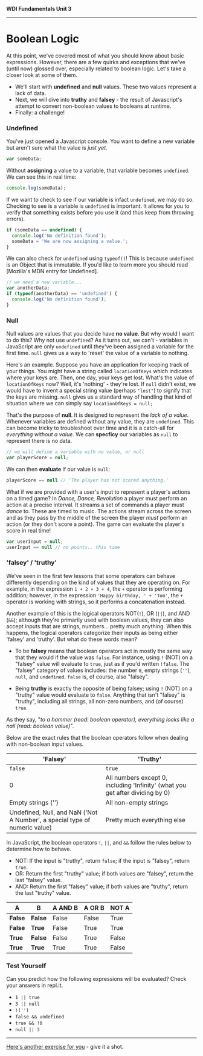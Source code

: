 **WDI Fundamentals Unit 3**

---

# Boolean Logic

At this point, we've covered most of what you should know about basic expressions. However, there are a few quirks and exceptions that we've (until now) glossed over, especially related to boolean logic. Let's take a closer look at some of them.

* We'll start with **undefined** and **null** values. These two values represent a lack of data.
* Next, we will dive into **truthy** and **falsey** - the result of Javascript's attempt to convert non-boolean values to booleans at runtime.
* Finally: a challenge!

### Undefined
You've just opened a Javascript console. You want to define a new variable but aren't sure what the value is *just yet*.  

```javascript
var someData;
```
Without **assigning** a value to a variable, that variable becomes `undefined`. We can see this in real time:
```javascript
console.log(someData);
```
If we want to check to see if our variable is infact `undefined`, we may do so. Checking to see is a variable is `undefined` is important. It allows for you to verify that something exists before you use it (and thus keep from throwing errors).
```javascript
if (someData == undefined) {
  console.log('No definition found');
  someData = 'We are now assigning a value.';
}
```
We can also check for `undefined` using `typeof()`! This is because `undefined` is an Object that is immutable. If you'd like to learn more you should read [Mozilla's MDN entry for Undefined].
```javascript
// we need a new variable...
var anotherData;
if (typeof(anotherData) == 'undefined') {
  console.log('No definition found');
}
```


### Null

Null values are values that you decide have **no value**. But why would I want to do this? Why not use `undefined`? As it turns out, we can't - variables in JavaScript are only `undefined` until they've been assigned a variable for the first time. `null` gives us a way to 'reset' the value of a variable to nothing.

Here's an example. Suppose you have an application for keeping track of your things. You might have a string called `locationOfKeys` which indicates where your keys are. Then, one day, your keys get lost. What's the value of `locationOfKeys` now? Well, it's 'nothing' - they're lost. If `null` didn't exist, we would have to invent a special string value (perhaps `"lost"`) to signify that the keys are missing. `null` gives us a standard way of handling that kind of situation where we can simply say `locationOfKeys = null;`

That's the purpose of **null**. It is designed to represent the *lack of a value*. Whenever variables are defined without any value, they are `undefined`. This can become tricky to troubleshoot over time and it is a catch-all for *everything without a value*. We can **specficy** our variables as `null` to represent there is no data.

```javascript
// we will define a variable with no value, or null
var playerScore = null;
```
We can then **evaluate** if our value is `null`:
```javascript
playerScore == null // 'The player has not scored anything.'
```
What if we are provided with a user's input to represent a player's actions on a timed game? In *Dance, Dance, Revolution* a player must perform an action at a precise interval. It streams a set of commands a player must *dance* to. These are timed to music. The actions stream across the screen and as they pass by the middle of the screen the player *must* perform an action (or they don't score a point). The game can evaluate the player's score in real time!
```javascript
var userInput = null;
userInput == null // no points.. this time
```

### 'falsey' / 'truthy'

We've seen in the first few lessons that some operators can behave differently depending on the kind of values that they are operating on. For example, in the expression `1 + 2 + 3 + 4`, the `+` operator is performing addition; however, in the expression <code>'Happy birthday, ' + 'Tom'</code>, the `+` operator is working with strings, so it performs a concatenation instead.

Another example of this is the logical operators NOT(`!`), OR (`||`), and AND (<code>&&</code>); although they're primarily used with boolean values, they can also accept inputs that are strings, numbers... pretty much anything. When this happens, the logical operators categorize their inputs as being either 'falsey' and 'truthy'. But what do these words mean?

* To be **falsey** means that boolean operators act in mostly the same way that they would if the value was `false`. For instance, using `!` (NOT) on a "falsey" value will evaluate to `true`, just as if you'd written `!false`. The "falsey" category of values includes: the number `0`, empty strings (`''`), `null`, and `undefined`. `false` is, of course, also "falsey".

* Being **truthy** is exactly the opposite of being falsey; using `!` (NOT) on a "truthy" value would evaluate to `false`. Anything that isn't "falsey" is "truthy", including all strings, all non-zero numbers, and (of course) `true`.

As they say, "_to a hammer (read: boolean operator), everything looks like a nail (read: boolean value)_".

Below are the exact rules that the boolean operators follow when dealing with non-boolean input values.

| 'Falsey'            |  'Truthy' |
|-                    |-          |
| `false`             | `true`    |
| 0                   | All numbers except 0, including 'Infinity' (what you get after dividing by 0) |
| Empty strings ('')  | All non-empty strings |
| Undefined, Null, and NaN ('Not A Number', a special type of numeric value) | Pretty much everything else |


In JavaScript, the boolean operators `!`, `||`, and <code>&&</code> follow the rules below to determine how to behave.
* NOT: If the input is "truthy", return `false`; if the input is "falsey", return `true`.
* OR: Return the first "truthy" value; if both values are "falsey", return the last "falsey" value.
* AND: Return the first "falsey" value; if both values are "truthy", return the last "truthy" value.



|     A     |       B      |   A AND B  |   A OR B  |   NOT A  |
|-          |-             |-           |-          |-         |
| **False** |  **False**   |  False     |  False    |  True    |
| **False** |  **True**    |  False     |  True     |  True    |
| **True**  |  **False**   |  False     |  True     |  False   |
| **True**  |  **True**    |  True      |  True     |  False   |

### Test Yourself
Can you predict how the following expressions will be evaluated? Check your answers in repl.it.
* `1 || true`
* `3 || null`
* <code>!('')</code>
* <code>false && undefined</code>
* <code>true && !0</code>
* `null || 3`

---

[Here's another exercise for you](10_exercise.md) - give it a shot.
